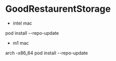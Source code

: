 # GoodRestaurentStorage



-   intel mac

pod install --repo-update

-   m1 mac

arch -x86_64 pod install --repo-update
